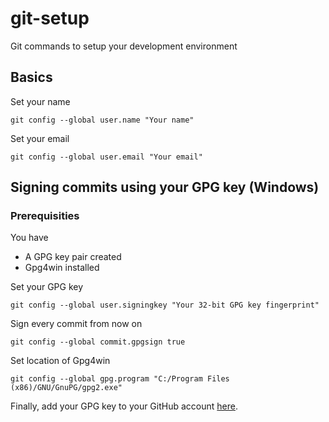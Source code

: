 # git-setup
Git commands to setup your development environment

## Basics

Set your name
```
git config --global user.name "Your name"
```

Set your email
```
git config --global user.email "Your email"
```

## Signing commits using your GPG key (Windows)

### Prerequisities

You have
* A GPG key pair created
* Gpg4win installed

Set your GPG key
```
git config --global user.signingkey "Your 32-bit GPG key fingerprint"
```

Sign every commit from now on
```
git config --global commit.gpgsign true
```

Set location of Gpg4win
```
git config --global gpg.program "C:/Program Files (x86)/GNU/GnuPG/gpg2.exe"
```

Finally, add your GPG key to your GitHub account [here](https://github.com/settings/keys).